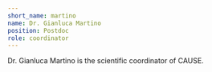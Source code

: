 ```yaml
---
short_name: martino
name: Dr. Gianluca Martino
position: Postdoc
role: coordinator
---
```

Dr. Gianluca Martino is the scientific coordinator of CAUSE.